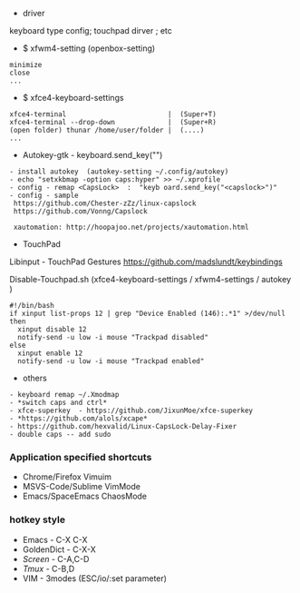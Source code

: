 -  driver

keyboard type config; touchpad dirver ; etc


- $ xfwm4-setting  (openbox-setting)
```
minimize
close
...
```

- $ xfce4-keyboard-settings 
```
xfce4-terminal                         |  (Super+T)
xfce4-terminal --drop-down             |  (Super+R)
(open folder) thunar /home/user/folder |  (....)
...
```

- Autokey-gtk  - keyboard.send_key("<key>") 

```
- install autokey  (autokey-setting ~/.config/autokey)
- echo "setxkbmap -option caps:hyper" >> ~/.xprofile
- config - remap <CapsLock>  :  "keyb oard.send_key("<capslock>")"    
- config - sample
 https://github.com/Chester-zZz/linux-capslock
 https://github.com/Vonng/Capslock
 
 xautomation: http://hoopajoo.net/projects/xautomation.html

```


- TouchPad

 Libinput - TouchPad Gestures  https://github.com/madslundt/keybindings

 Disable-Touchpad.sh  (xfce4-keyboard-settings / xfwm4-settings / autokey )
```
#!/bin/bash
if xinput list-props 12 | grep "Device Enabled (146):.*1" >/dev/null
then
  xinput disable 12
  notify-send -u low -i mouse "Trackpad disabled"
else
  xinput enable 12
  notify-send -u low -i mouse "Trackpad enabled"
```


- others
```
- keyboard remap ~/.Xmodmap   
- *switch caps and ctrl*
- xfce-superkey  - https://github.com/JixunMoe/xfce-superkey
- *https://github.com/alols/xcape*
- https://github.com/hexvalid/Linux-CapsLock-Delay-Fixer
- double caps -- add sudo 
```

### **Application specified shortcuts**
- Chrome/Firefox Vimuim
- MSVS-Code/Sublime VimMode
- Emacs/SpaceEmacs ChaosMode


### hotkey style

- Emacs - C-X C-X
- GoldenDict - C-X-X
- *Screen* - C-A,C-D
- *Tmux* - C-B,D
- VIM - 3modes (ESC/io/:set parameter)


